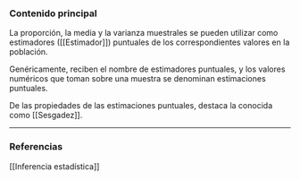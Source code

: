 ### Contenido principal

La proporción, la media y la varianza muestrales se pueden utilizar como estimadores ([[Estimador]]) puntuales de los correspondientes valores en la población. 

Genéricamente, reciben el nombre de estimadores puntuales, y los valores numéricos que toman sobre una muestra se denominan estimaciones puntuales.

De las propiedades de las estimaciones puntuales, destaca la conocida como [[Sesgadez]].


--- 
### Referencias

[[Inferencia estadística]]